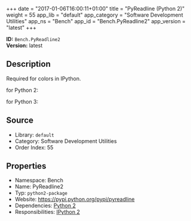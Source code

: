 ﻿+++
date = "2017-01-06T16:00:11+01:00"
title = "PyReadline (Python 2)"
weight = 55
app_lib = "default"
app_category = "Software Development Utilities"
app_ns = "Bench"
app_id = "Bench.PyReadline2"
app_version = "latest"
+++

**ID:** `Bench.PyReadline2`  
**Version:** latest  
<!--more-->

## Description
Required for colors in IPython.

for Python 2:


for Python 3:

## Source

* Library: `default`
* Category: Software Development Utilities
* Order Index: 55

## Properties

* Namespace: Bench
* Name: PyReadline2
* Typ: `python2-package`
* Website: <https://pypi.python.org/pypi/pyreadline>
* Dependencies: [Python 2](/app/Bench.Python2)
* Responsibilities: [IPython 2](/app/Bench.IPython2)

